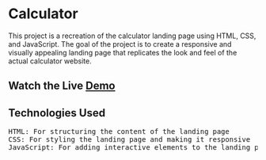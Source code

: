 # Calculator
This project is a recreation of the calculator landing page using HTML, CSS, and JavaScript. The goal of the project is to create a responsive and visually appealing landing page that replicates the look and feel of the actual calculator website.

## Watch the Live [Demo](https://nikhils045.github.io/Calculator/)

## Technologies Used
<pre>
HTML: For structuring the content of the landing page
CSS: For styling the landing page and making it responsive
JavaScript: For adding interactive elements to the landing page
</pre>

